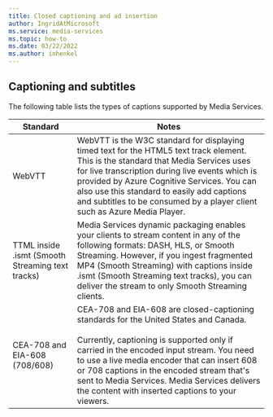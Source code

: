 ```yaml
---
title: Closed captioning and ad insertion
author: IngridAtMicrosoft
ms.service: media-services
ms.topic: how-to
ms.date: 03/22/2022
ms.author: inhenkel
---
```


## Captioning and subtitles

The following table lists the types of captions supported by Media Services.

| Standard | Notes |
| -------- | ----- |
| WebVTT | WebVTT is the W3C standard for displaying timed text for the HTML5 text track element. This is the standard that Media Services uses for live transcription during live events which is provided by Azure Cognitive Services. You can also use this standard to easily add captions and subtitles to be consumed by a player client such as Azure Media Player.
| TTML inside .ismt (Smooth Streaming text tracks) | Media Services dynamic packaging enables your clients to stream content in any of the following formats: DASH, HLS, or Smooth Streaming. However, if you ingest fragmented MP4 (Smooth Streaming) with captions inside .ismt (Smooth Streaming text tracks), you can deliver the stream to only Smooth Streaming clients. |
| CEA-708 and EIA-608 (708/608) | CEA-708 and EIA-608 are closed-captioning standards for the United States and Canada.<br/><br/>Currently, captioning is supported only if carried in the encoded input stream. You need to use a live media encoder that can insert 608 or 708 captions in the encoded stream that's sent to Media Services. Media Services delivers the content with inserted captions to your viewers. |
